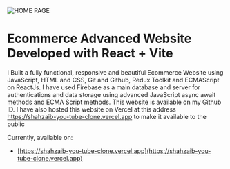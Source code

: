 ![HOME PAGE](src/assets/my_ecommerce_website_landing_page.jpg)
# Ecommerce Advanced Website Developed with React + Vite

I Built a fully functional, responsive and beautiful Ecommerce Website using JavaScript, HTML and CSS, Git and 
Github, Redux Toolkit and ECMAScript on ReactJs. I have used Firebase as a main database and server for authentications and data storage using advanced JavaScript async 
await methods and ECMA Script methods. This website is available on my Github ID. I have also hosted 
this website on Vercel at this address https://shahzaib-you-tube-clone.vercel.app to make it 
available to the public

Currently, available on:

- [https://shahzaib-you-tube-clone.vercel.app](https://shahzaib-you-tube-clone.vercel.app)
